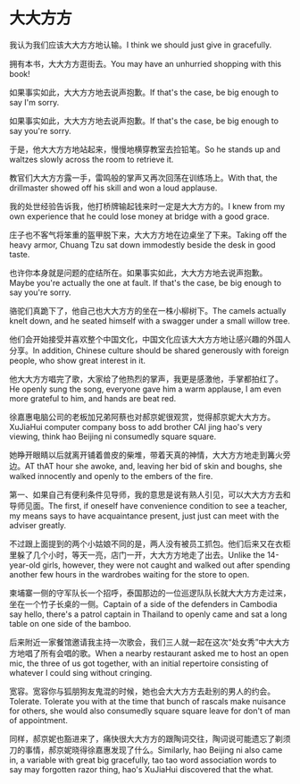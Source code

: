 # 大大方方

<p><span class="chinese">我认为我们应该大大方方地认输。</span><span class="english">I think we should just give in gracefully.</span></p>

<p><span class="chinese">拥有本书，大大方方逛街去。</span><span class="english">You may have an unhurried shopping with this book!</span></p>

<p><span class="chinese">如果事实如此，大大方方地去说声抱歉。</span><span class="english">If that's the case, be big enough to say I'm sorry.</span></p>

<p><span class="chinese">如果事实如此，大大方方地去说声抱歉。</span><span class="english">If that's the case, be big enough to say you're sorry.</span></p>

<p><span class="chinese">于是，他大大方方地站起来，慢慢地横穿教室去捡铅笔。</span><span class="english">So he stands up and waltzes slowly across the room to retrieve it.</span></p>

<p><span class="chinese">教官们大大方方露一手，雷鸣般的掌声又再次回荡在训练场上。</span><span class="english">With that, the drillmaster showed off his skill and won a loud applause.</span></p>

<p><span class="chinese">我的处世经验告诉我，他打桥牌输起钱来时一定是大大方方的。</span><span class="english">I knew from my own experience that he could lose money at bridge with a good grace.</span></p>

<p><span class="chinese">庄子也不客气将笨重的盔甲脱下来，大大方方地在边桌坐了下来。</span><span class="english">Taking off the heavy armor, Chuang Tzu sat down immodestly beside the desk in good taste.</span></p>

<p><span class="chinese">也许你本身就是问题的症结所在。如果事实如此，大大方方地去说声抱歉。</span><span class="english">Maybe you're actually the one at fault. If that's the case, be big enough to say you're sorry.</span></p>

<p><span class="chinese">骆驼们真跪下了，他自己也大大方方的坐在一株小柳树下。</span><span class="english">The camels actually knelt down, and he seated himself with a swagger under a small willow tree.</span></p>

<p><span class="chinese">他们会开始接受并喜欢整个中国文化，中国文化应该大大方方地让感兴趣的外国人分享。</span><span class="english">In addition, Chinese culture should be shared generously with foreign people, who show great interest in it.</span></p>

<p><span class="chinese">他大大方方唱完了歌，大家给了他热烈的掌声，我更是感激他，手掌都拍红了。</span><span class="english">He openly sung the song, everyone gave him a warm applause, I am even more grateful to him, and hands are beat red.</span></p>

<p><span class="chinese">徐嘉惠电脑公司的老板加兄弟阿蔡也对郝京妮很观赏，觉得郝京妮大大方方。</span><span class="english">XuJiaHui computer company boss to add brother CAI jing hao's very viewing, think hao Beijing ni consumedly square square.</span></p>

<p><span class="chinese">她睁开眼睛以后就离开铺着兽皮的柴堆，带着天真的神情，大大方方地走到篝火旁边。</span><span class="english">AT thAT hour she awoke, and, leaving her bid of skin and boughs, she walked innocently and openly to the embers of the fire.</span></p>

<p><span class="chinese">第一、如果自己有便利条件见导师，我的意思是说有熟人引见，可以大大方方去和导师见面。</span><span class="english">The first, if oneself have convenience condition to see a teacher, my means says to have acquaintance present, just just can meet with the adviser greatly.</span></p>

<p><span class="chinese">不过跟上面提到的两个小姑娘不同的是，两人没有被员工抓包。他们后来又在衣柜里躲了几个小时，等天一亮，店门一开，大大方方地走了出去。</span><span class="english">Unlike the 14-year-old girls, however, they were not caught and walked out after spending another few hours in the wardrobes waiting for the store to open.</span></p>

<p><span class="chinese">柬埔寨一侧的守军队长一个招呼，泰国那边的一位巡逻队队长就大大方方走过来，坐在一个竹子长桌的一侧。</span><span class="english">Captain of a side of the defenders in Cambodia say hello, there's a patrol captain in Thailand to openly came and sat a long table on one side of the bamboo.</span></p>

<p><span class="chinese">后来附近一家餐馆邀请我主持一次歌会，我们三人就一起在这次“处女秀”中大大方方地唱了所有会唱的歌。</span><span class="english">When a nearby restaurant asked me to host an open mic, the three of us got together, with an initial repertoire consisting of whatever I could sing without cringing.</span></p>

<p><span class="chinese">宽容。宽容你与狐朋狗友鬼混的时候，她也会大大方方去赴别的男人的约会。</span><span class="english">Tolerate. Tolerate you with at the time that bunch of rascals make nuisance for others, she would also consumedly square square leave for don't of man of appointment.</span></p>

<p><span class="chinese">同样，郝京妮也豁进来了，痛快很大大方方的跟陶词交往，陶词说可能遗忘了剃须刀的事情，郝京妮晓得徐嘉惠发现了什么。</span><span class="english">Similarly, hao Beijing ni also came in, a variable with great big gracefully, tao tao word association words to say may forgotten razor thing, hao's XuJiaHui discovered that the what.</span></p>

